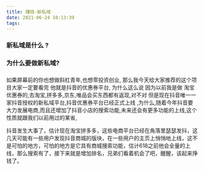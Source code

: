 ```yaml
---
title: 赚钱-新私域
date: 2021-06-24 10:13:39
tags:
---
```


### 新私域是什么 ?
### 为什么要做新私域?
### 

如果屏幕前的你也想做斜杠青年,也想零投资创业, 那么我今天给大家推荐的这个项目大家一定要看完
他就是抖音的优惠券平台, 为什么这么说  因为以前我是做 淘宝优惠券的,去淘宝,拼多多,京东,唯品会买东西都有返现,对不对 但是现在抖音唯一一家抖音授权的新私域平台,抖音优惠券平台已经正式上线 ,为什么,随着今年抖音要大力发展电商,而且还增加了抖音小店的搜索功能,未来还会有更多功能的上线,这个性质就跟我们以前用过的某省,

抖音发生大事了，估计现在淘宝拼多多，这些电商平台已经在角落里瑟瑟发抖，这几天可能有一些用户发现抖音商城的版块，在一些用户的主页上悄悄地上线，这不是可怕的地方，可怕的地方是它具有商城搜索功能，估计618之前他会全量的上线，那么搜索有了，接下来就是增加排名，兄弟们看着机会了吧，醒醒，该起来挣钱了。



